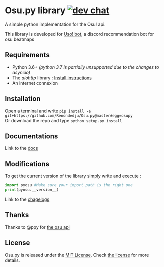 # Osu<span></span>.py library [![dev chat](https://discordapp.com/api/guilds/310348632094146570/widget.png?style=shield)](https://discord.gg/Qsw3yD5)

A simple python implementation for the Osu! api.

This library is developed for [Uso! bot](https://github.com/Renondedju/Uso_Bot_V2.0), a discord recommendation bot for osu beatmaps

## Requirements

- Python 3.6+ *(python 3.7 is partially unsupported due to the changes to asyncio)*
- The *aiohttp* library : [Install instructions](https://aiohttp.readthedocs.io/en/stable/)
- An internet connexion

## Installation

Open a terminal and write ``pip install -e git+https://github.com/Renondedju/Osu.py@master#egg=osupy``  
Or download the repo and type ``python setup.py install``

## Documentations

Link to the [docs](docs/index.md)

## Modifications

To get the current version of the library simply write and execute :

```py
import pyosu #Make sure your import path is the right one
print(pyosu.__version__)
```

Link to the [chagelogs](changelog.md)

## Thanks

Thanks to @ppy for [the osu api](https://github.com/ppy/osu-api/wiki)

## License

Osu<span></span>.py is released under the [MIT License](http://www.opensource.org/licenses/MIT). Check [the license](LICENSE) for more details.
